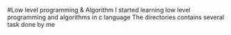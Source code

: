#Low level programming & Algorithm
I started learning low level programming and algorithms in c language
The directories contains several task done by me

